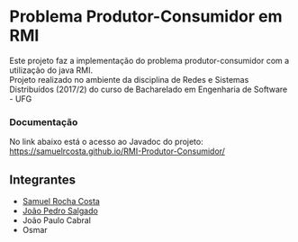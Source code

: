 # Problema Produtor-Consumidor em RMI

Este projeto faz a implementação do problema produtor-consumidor com a utilização do java RMI.  
Projeto realizado no ambiente da disciplina de Redes e Sistemas Distribuídos (2017/2) do curso de Bacharelado em Engenharia de Software - UFG  

### Documentação
No link abaixo está o acesso ao Javadoc do projeto:  
<a href="https://samuelrcosta.github.io/RMI-Produtor-Consumidor/" target="_blank">https://samuelrcosta.github.io/RMI-Produtor-Consumidor/</a>

## Integrantes
* [Samuel Rocha Costa](https://github.com/samuelrcosta)
* [João Pedro Salgado](https://github.com/joaopsalgado)
* João Paulo Cabral
* Osmar
